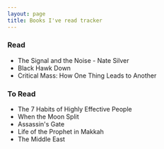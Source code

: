 ```yaml
---
layout: page
title: Books I've read tracker
---
```


### Read
* The Signal and the Noise - Nate Silver
* Black Hawk Down
* Critical Mass: How One Thing Leads to Another

### To Read
* The 7 Habits of Highly Effective People
* When the Moon Split
* Assassin's Gate
* Life of the Prophet in Makkah
* The Middle East
